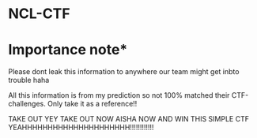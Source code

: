 # NCL-CTF
# Importance note*
Please dont leak this information to anywhere our team might get inbto trouble haha
 
All this information is from my prediction so not 100% matched their CTF-challenges. Only take it as a reference!!

TAKE OUT YEY 
TAKE OUT NOW
AISHA NOW AND WIN THIS SIMPLE CTF YEAHHHHHHHHHHHHHHHHHHHHH!!!!!!!!!!!!
